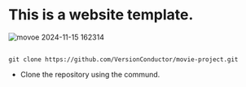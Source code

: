 # This is a website template.

![movoe 2024-11-15 162314](https://github.com/user-attachments/assets/cd7d96be-831f-4cf8-97ee-f0e31ce050e8)

##
    git clone https://github.com/VersionConductor/movie-project.git

- Clone the repository using the commund.
